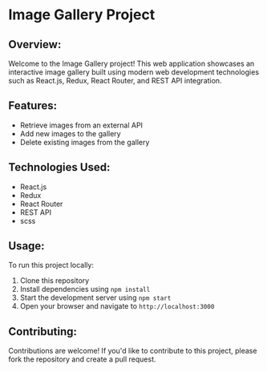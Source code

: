 # Image Gallery Project

## Overview:
Welcome to the Image Gallery project! This web application showcases an interactive image gallery built using modern web development technologies such as React.js, Redux, React Router, and REST API integration.

## Features:
- Retrieve images from an external API
- Add new images to the gallery
- Delete existing images from the gallery

## Technologies Used:
- React.js
- Redux
- React Router
- REST API
- scss

## Usage:
To run this project locally:
1. Clone this repository
2. Install dependencies using `npm install`
3. Start the development server using `npm start`
4. Open your browser and navigate to `http://localhost:3000`

## Contributing:
Contributions are welcome! If you'd like to contribute to this project, please fork the repository and create a pull request.


